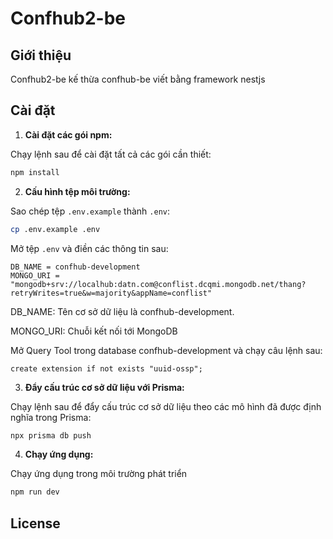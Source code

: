 # Confhub2-be

## Giới thiệu

Confhub2-be kế thừa confhub-be viết bằng framework nestjs

## Cài đặt

1. **Cài đặt các gói npm:**

Chạy lệnh sau để cài đặt tất cả các gói cần thiết:

```bash
npm install
```

2. **Cấu hình tệp môi trường:**

Sao chép tệp `.env.example` thành `.env`:

```bash
cp .env.example .env
```

Mở tệp `.env` và điền các thông tin sau:

```
DB_NAME = confhub-development
MONGO_URI = "mongodb+srv://localhub:datn.com@conflist.dcqmi.mongodb.net/thang?retryWrites=true&w=majority&appName=conflist"
```

DB_NAME: Tên cơ sở dữ liệu là confhub-development.

MONGO_URI: Chuỗi kết nối tới MongoDB

Mở Query Tool trong database confhub-development và chạy câu lệnh sau:

`create extension if not exists "uuid-ossp";`

3. **Đẩy cấu trúc cơ sở dữ liệu với Prisma:**

Chạy lệnh sau để đẩy cấu trúc cơ sở dữ liệu theo các mô hình đã được định nghĩa trong Prisma:

```bash
npx prisma db push
```

4. **Chạy ứng dụng:**

Chạy ứng dụng trong môi trường phát triển

```bash
npm run dev
```

## License
